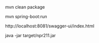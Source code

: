 mvn clean package

mvn spring-boot:run

http://localhost:8081/swagger-ui/index.html

java -jar target/npr211.jar